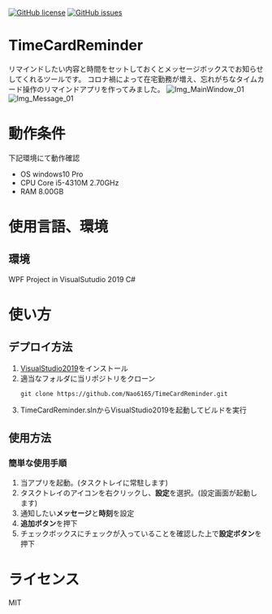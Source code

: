 [![GitHub license](https://img.shields.io/github/license/Nao6165/TimeCardReminder)](https://github.com/Nao6165/TimeCardReminder/blob/master/LICENSE)
[![GitHub issues](https://img.shields.io/github/issues/Nao6165/TimeCardReminder)](https://github.com/Nao6165/TimeCardReminder/issues)
# TimeCardReminder
リマインドしたい内容と時間をセットしておくとメッセージボックスでお知らせしてくれるツールです。
コロナ禍によって在宅勤務が増え、忘れがちなタイムカード操作のリマインドアプリを作ってみました。
![Img_MainWindow_01](https://user-images.githubusercontent.com/54632092/87133451-4c76db80-c2d2-11ea-82df-de6ae6d0bc6b.PNG)
![Img_Message_01](https://user-images.githubusercontent.com/54632092/87135354-e6d81e80-c2d4-11ea-808b-2206e104013b.png)
# 動作条件
下記環境にて動作確認
- OS
  windows10 Pro
- CPU
  Core i5-4310M 2.70GHz
- RAM
  8.00GB
# 使用言語、環境
## 環境
WPF Project in VisualSutudio 2019 C#
# 使い方
## デプロイ方法
1. [VisualStudio2019](https://visualstudio.microsoft.com/ja/downloads/)をインストール
2. 適当なフォルダに当リポジトリをクローン
   ```
   git clone https://github.com/Nao6165/TimeCardReminder.git
   ```
3. TimeCardReminder.slnからVisualStudio2019を起動してビルドを実行
## 使用方法
### 簡単な使用手順
1. 当アプリを起動。(タスクトレイに常駐します)
2. タスクトレイのアイコンを右クリックし、**設定**を選択。(設定画面が起動します)
3. 通知したい**メッセージ**と**時刻**を設定
4. **追加ボタン**を押下
5. チェックボックスにチェックが入っていることを確認した上で**設定ボタン**を押下
# ライセンス
MIT
